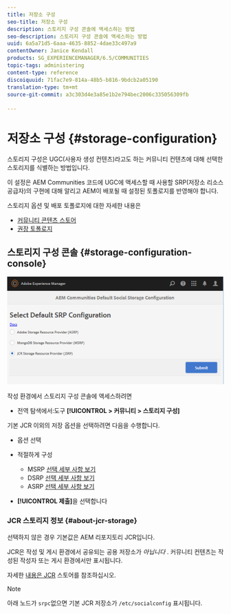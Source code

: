 ```yaml
---
title: 저장소 구성
seo-title: 저장소 구성
description: 스토리지 구성 콘솔에 액세스하는 방법
seo-description: 스토리지 구성 콘솔에 액세스하는 방법
uuid: 6a5a71d5-6aaa-4635-8852-4dae33c497a9
contentOwner: Janice Kendall
products: SG_EXPERIENCEMANAGER/6.5/COMMUNITIES
topic-tags: administering
content-type: reference
discoiquuid: 71fac7e9-814a-48b5-b816-9bdcb2a05190
translation-type: tm+mt
source-git-commit: a3c303d4e3a85e1b2e794bec2006c335056309fb

---
```



# 저장소 구성 {#storage-configuration}

스토리지 구성은 UGC(사용자 생성 컨텐츠)라고도 하는 커뮤니티 컨텐츠에 대해 선택한 스토리지를 식별하는 방법입니다.

이 설정은 AEM Communities 코드에 UGC에 액세스할 때 사용할 SRP(저장소 리소스 공급자)의 구현에 대해 알리고 AEM이 배포될 때 설정된 토폴로지를 반영해야 합니다.

스토리지 옵션 및 배포 토폴로지에 대한 자세한 내용은

* [커뮤니티 콘텐츠 스토어](working-with-srp.md)
* [권장 토폴로지](topologies.md)

## 스토리지 구성 콘솔 {#storage-configuration-console}

![chlimage_1-188](assets/chlimage_1-188.png)

작성 환경에서 스토리지 구성 콘솔에 액세스하려면

* 전역 탐색에서:도구 **[!UICONTROL > 커뮤니티 > 스토리지 구성]**

기본 JCR 이외의 저장 옵션을 선택하려면 다음을 수행합니다.

* 옵션 선택
* 적절하게 구성

   * MSRP [선택 세부 사항 보기](msrp.md#select-msrp)
   * DSRP [선택 세부 사항 보기](dsrp.md#select-dsrp)
   * ASRP [선택 세부 사항 보기](asrp.md#select-asrp)

* **[!UICONTROL 제출]**&#x200B;을 선택합니다

### JCR 스토리지 정보 {#about-jcr-storage}

선택하지 않은 경우 기본값은 AEM 리포지토리 JCR입니다.

JCR은 작성 및 게시 환경에서 공유되는 공용 저장소가 *아닙니다* . 커뮤니티 컨텐츠는 작성된 작성자 또는 게시 환경에서만 표시됩니다.

자세한 [내용은 JCR](jsrp.md) 스토어를 참조하십시오.

>[!NOTE]
>
>아래 노드가 `srpc`없으면 기본 JCR 저장소가 `/etc/socialconfig` [](jsrp.md)표시됩니다.

